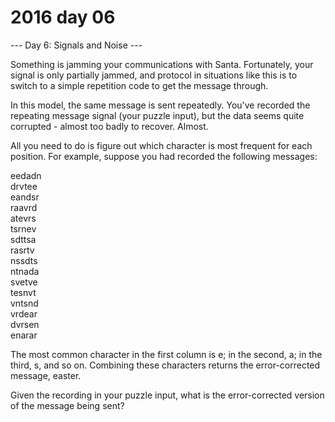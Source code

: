 # 2016 day 06

--- Day 6: Signals and Noise ---

Something is jamming your communications with Santa. Fortunately, your signal is only partially jammed, and protocol in situations like this is to switch to a simple repetition code to get the message through.



In this model, the same message is sent repeatedly.  You've recorded the repeating message signal (your puzzle input), but the data seems quite corrupted - almost too badly to recover. Almost.



All you need to do is figure out which character is most frequent for each position. For example, suppose you had recorded the following messages:



eedadn\
drvtee\
eandsr\
raavrd\
atevrs\
tsrnev\
sdttsa\
rasrtv\
nssdts\
ntnada\
svetve\
tesnvt\
vntsnd\
vrdear\
dvrsen\
enarar



The most common character in the first column is e; in the second, a; in the third, s, and so on. Combining these characters returns the error-corrected message, easter.



Given the recording in your puzzle input, what is the error-corrected version of the message being sent?



